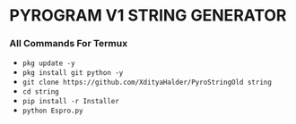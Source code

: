 # PYROGRAM V1 STRING GENERATOR

### All Commands For Termux

- ```pkg update -y```
- ```pkg install git python -y```
- ```git clone https://github.com/XdityaHalder/PyroStringOld string```
- ```cd string```
- ```pip install -r Installer```
- ```python Espro.py```

